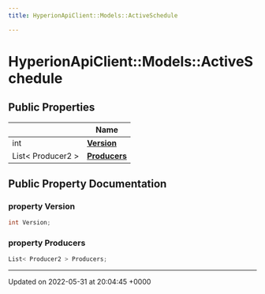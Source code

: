 ```yaml
---
title: HyperionApiClient::Models::ActiveSchedule

---
```


# HyperionApiClient::Models::ActiveSchedule





## Public Properties

|                | Name           |
| -------------- | -------------- |
| int | **[Version](/Classes/class_hyperion_api_client_1_1_models_1_1_active_schedule.md#property-version)**  |
| List< Producer2 > | **[Producers](/Classes/class_hyperion_api_client_1_1_models_1_1_active_schedule.md#property-producers)**  |

## Public Property Documentation

### property Version

```csharp
int Version;
```


### property Producers

```csharp
List< Producer2 > Producers;
```


-------------------------------

Updated on 2022-05-31 at 20:04:45 +0000